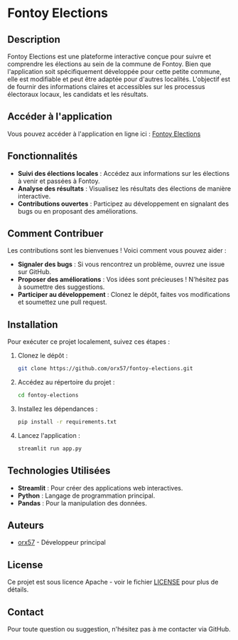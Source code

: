 # Fontoy Elections

## Description

Fontoy Elections est une plateforme interactive conçue pour suivre et comprendre les élections au sein de la commune de Fontoy. Bien que l'application soit spécifiquement développée pour cette petite commune, elle est modifiable et peut être adaptée pour d'autres localités. L'objectif est de fournir des informations claires et accessibles sur les processus électoraux locaux, les candidats et les résultats. 

## Accéder à l'application

Vous pouvez accéder à l'application en ligne ici : [Fontoy Elections](https://fontoy-elections.streamlit.app/)

## Fonctionnalités

- **Suivi des élections locales** : Accédez aux informations sur les élections à venir et passées à Fontoy.
- **Analyse des résultats** : Visualisez les résultats des élections de manière interactive.
- **Contributions ouvertes** : Participez au développement en signalant des bugs ou en proposant des améliorations.

## Comment Contribuer

Les contributions sont les bienvenues ! Voici comment vous pouvez aider :

- **Signaler des bugs** : Si vous rencontrez un problème, ouvrez une issue sur GitHub.
- **Proposer des améliorations** : Vos idées sont précieuses ! N'hésitez pas à soumettre des suggestions.
- **Participer au développement** : Clonez le dépôt, faites vos modifications et soumettez une pull request.

## Installation

Pour exécuter ce projet localement, suivez ces étapes :

1. Clonez le dépôt :
   
   ```bash
   git clone https://github.com/orx57/fontoy-elections.git
   ```
   
3. Accédez au répertoire du projet :
   
   ```bash
   cd fontoy-elections
   ```
   
5. Installez les dépendances :
   
   ```bash
   pip install -r requirements.txt
   ```
   
6. Lancez l'application :
   
   ```bash
   streamlit run app.py
   ```

## Technologies Utilisées

- **Streamlit** : Pour créer des applications web interactives.
- **Python** : Langage de programmation principal.
- **Pandas** : Pour la manipulation des données.

## Auteurs

- [orx57](https://github.com/orx57) - Développeur principal

## License

Ce projet est sous licence Apache - voir le fichier [LICENSE](LICENSE) pour plus de détails.

## Contact

Pour toute question ou suggestion, n'hésitez pas à me contacter via GitHub.
